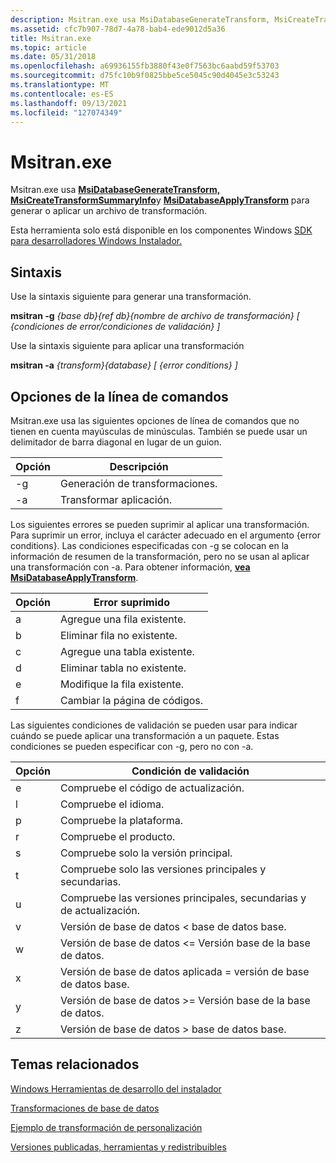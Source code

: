 ```yaml
---
description: Msitran.exe usa MsiDatabaseGenerateTransform, MsiCreateTransformSummaryInfo y MsiDatabaseApplyTransform para generar o aplicar un archivo de transformación. Esta herramienta solo está disponible en los componentes Windows SDK para desarrolladores Windows Installer.
ms.assetid: cfc7b907-78d7-4a78-bab4-ede9012d5a36
title: Msitran.exe
ms.topic: article
ms.date: 05/31/2018
ms.openlocfilehash: a69936155fb3880f43e0f7563bc6aabd59f53703
ms.sourcegitcommit: d75fc10b9f0825bbe5ce5045c90d4045e3c53243
ms.translationtype: MT
ms.contentlocale: es-ES
ms.lasthandoff: 09/13/2021
ms.locfileid: "127074349"
---
```

# <a name="msitranexe"></a>Msitran.exe

Msitran.exe usa [**MsiDatabaseGenerateTransform,**](/windows/desktop/api/Msiquery/nf-msiquery-msidatabasegeneratetransforma) [**MsiCreateTransformSummaryInfo**](/windows/desktop/api/Msiquery/nf-msiquery-msicreatetransformsummaryinfoa)y [**MsiDatabaseApplyTransform**](/windows/desktop/api/Msiquery/nf-msiquery-msidatabaseapplytransforma) para generar o aplicar un archivo de transformación.

Esta herramienta solo está disponible en los componentes Windows [SDK para desarrolladores Windows Instalador.](platform-sdk-components-for-windows-installer-developers.md)

## <a name="syntax"></a>Sintaxis

Use la sintaxis siguiente para generar una transformación.

**msitran -g** *{base db}{ref db}{nombre de archivo de transformación} \[ {condiciones de error/condiciones de validación} \]*

Use la sintaxis siguiente para aplicar una transformación

**msitran -a** *{transform}{database} \[ {error conditions} \]*

## <a name="command-line-options"></a>Opciones de la línea de comandos

Msitran.exe usa las siguientes opciones de línea de comandos que no tienen en cuenta mayúsculas de minúsculas. También se puede usar un delimitador de barra diagonal en lugar de un guion.



| Opción | Descripción            |
|--------|------------------------|
| -g     | Generación de transformaciones.  |
| -a     | Transformar aplicación. |



 

Los siguientes errores se pueden suprimir al aplicar una transformación. Para suprimir un error, incluya el carácter adecuado en el argumento {error conditions}. Las condiciones especificadas con -g se colocan en la información de resumen de la transformación, pero no se usan al aplicar una transformación con -a. Para obtener información, [**vea MsiDatabaseApplyTransform**](/windows/desktop/api/Msiquery/nf-msiquery-msidatabaseapplytransforma).



| Opción | Error suprimido           |
|--------|----------------------------|
| a      | Agregue una fila existente.          |
| b      | Eliminar fila no existente.   |
| c      | Agregue una tabla existente.        |
| d      | Eliminar tabla no existente. |
| e      | Modifique la fila existente.       |
| f      | Cambiar la página de códigos.           |



 

Las siguientes condiciones de validación se pueden usar para indicar cuándo se puede aplicar una transformación a un paquete. Estas condiciones se pueden especificar con -g, pero no con -a.



| Opción | Condición de validación                                  |
|--------|-------------------------------------------------------|
| e      | Compruebe el código de actualización.                                   |
| l      | Compruebe el idioma.                                       |
| p      | Compruebe la plataforma.                                       |
| r      | Compruebe el producto.                                        |
| s      | Compruebe solo la versión principal.                             |
| t      | Compruebe solo las versiones principales y secundarias.                  |
| u      | Compruebe las versiones principales, secundarias y de actualización.             |
| v      | Versión de base de datos < base de datos base.  |
| w      | Versión de base de datos <= Versión base de la base de datos. |
| x      | Versión de base de datos aplicada = versión de base de datos base.     |
| y      | Versión de base de datos >= Versión base de la base de datos. |
| z      | Versión de base de datos > base de datos base.  |



 

## <a name="related-topics"></a>Temas relacionados

<dl> <dt>

[Windows Herramientas de desarrollo del instalador](windows-installer-development-tools.md)
</dt> <dt>

[Transformaciones de base de datos](database-transforms.md)
</dt> <dt>

[Ejemplo de transformación de personalización](a-customization-transform-example.md)
</dt> <dt>

[Versiones publicadas, herramientas y redistribuibles](released-versions-tools-and-redistributables.md)
</dt> </dl>

 

 



